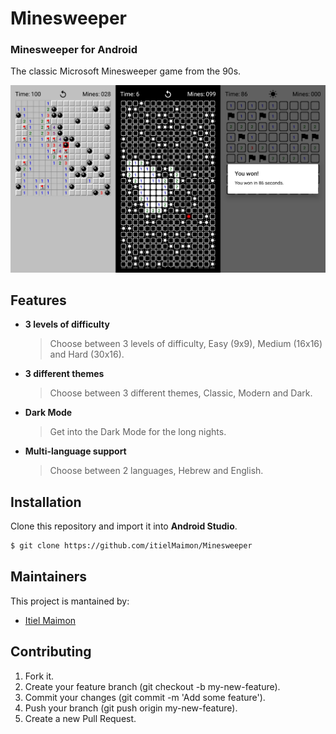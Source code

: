 # Minesweeper
### Minesweeper for Android

The classic Microsoft Minesweeper game from the 90s.

![](Header.jpeg)

## Features
- <b>3 levels of difficulty</b>
   > Choose between 3 levels of difficulty, Easy (9x9), Medium (16x16) and Hard (30x16).
- <b>3 different themes</b>
   > Choose between 3 different themes, Classic, Modern and Dark.
- <b>Dark Mode</b>
   > Get into the Dark Mode for the long nights.
- <b>Multi-language support</b>
   > Choose between 2 languages, Hebrew and English.

## Installation
Clone this repository and import it into **Android Studio**.
```bash
$ git clone https://github.com/itielMaimon/Minesweeper
```

## Maintainers
This project is mantained by:
* [Itiel Maimon](http://github.com/itielMaimon)

## Contributing
1. Fork it.
2. Create your feature branch (git checkout -b my-new-feature).
3. Commit your changes (git commit -m 'Add some feature').
4. Push your branch (git push origin my-new-feature).
5. Create a new Pull Request.
